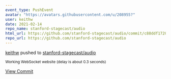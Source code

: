 ```yaml
---
event_type: PushEvent
avatar: "https://avatars.githubusercontent.com/u/208955?"
user: keithw
date: 2021-02-14
repo_name: stanford-stagecast/audio
html_url: https://github.com/stanford-stagecast/audio/commit/c88ddf1720c5319a666018fbadd7632674fcbedc
repo_url: https://github.com/stanford-stagecast/audio
---
```


<a href='https://github.com/keithw' target='_blank'>keithw</a> pushed to <a href='https://github.com/stanford-stagecast/audio' target='_blank'>stanford-stagecast/audio</a>

<small>Working WebSocket website (delay is about 0.3 seconds)</small>

<a href='https://github.com/stanford-stagecast/audio/commit/c88ddf1720c5319a666018fbadd7632674fcbedc' target='_blank'>View Commit</a>